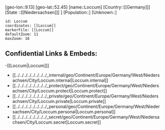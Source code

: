 ﻿---
location: [52.45,9.13]
mapzoom: [7,12] 
mapmarker: city 
type: City
tags:
- geo/City


SpocWebEntityId: 32063
isDeleted: false
confidential: public

---
[geo-lon::9.13]
[geo-lat::52.45]
[name::Loccum]
[Country::[[Germany]]]
[State ::[[Niedersachsen]]] ]
[Population::]
[Unknown::]


```leaflet
id: Loccum
coordinates: [[Loccum]]
markerFile: [[Loccum]]
defaultZoom: 11 
maxZoom: 18
```


## Confidential Links & Embeds: 
-[[Loccum|Loccum]]] 
- [[../../../../../../../../_internal/geo/Continent/Europe/Germany/West/Niedersachsen/City/Loccum.internal|Loccum.internal]] 
- [[../../../../../../../../_protect/geo/Continent/Europe/Germany/West/Niedersachsen/City/Loccum.protect|Loccum.protect]] 
- [[../../../../../../../../_private/geo/Continent/Europe/Germany/West/Niedersachsen/City/Loccum.private|Loccum.private]] 
- [[../../../../../../../../_personal/geo/Continent/Europe/Germany/West/Niedersachsen/City/Loccum.personal|Loccum.personal]] 
- [[../../../../../../../../_secret/geo/Continent/Europe/Germany/West/Niedersachsen/City/Loccum.secret|Loccum.secret]] 
